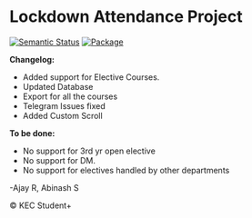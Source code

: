 # Lockdown Attendance Project

[![Semantic Status](https://img.shields.io/badge/Semantic--UI-Active-blue)](https://github.com/fomantic/Fomantic-UI)
[![Package](https://img.shields.io/badge/Download%20Package-2.0-ffb6b4)](https://github.com/s-abinash/attendance/archive/v2.0.zip)


<strong> Changelog:</strong>
<ul>
<li> Added support for Elective Courses.</li>
<li> Updated Database</li>
<li> Export for all the courses</li>
<li> Telegram Issues fixed</li>
<li> Added Custom Scroll</li>
  </ul>

<strong> To be done:</strong>
<ul>
<li> No support for 3rd yr open elective</li>
<li> No support for DM.</li>
<li> No support for electives handled by other departments</li>
  </ul>

-Ajay R, Abinash S

&copy; KEC Student+

